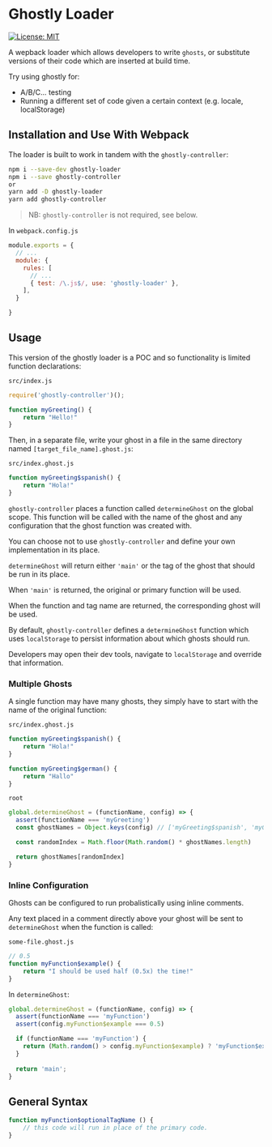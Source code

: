 # Ghostly Loader

[![License: MIT](https://img.shields.io/badge/License-MIT-yellow.svg)](https://opensource.org/licenses/MIT)

A wepback loader which allows developers to write `ghosts`, or substitute versions of their code which are inserted at build time.

Try using ghostly for:
- A/B/C... testing
- Running a different set of code given a certain context (e.g. locale, localStorage)

## Installation and Use With Webpack
The loader is built to work in tandem with the `ghostly-controller`:

```sh
npm i --save-dev ghostly-loader
npm i --save ghostly-controller
or 
yarn add -D ghostly-loader
yarn add ghostly-controller
```

> NB: `ghostly-controller` is not required, see below.

In `webpack.config.js`
```js
module.exports = {
  // ...
  module: {
    rules: [
      // ...
      { test: /\.js$/, use: 'ghostly-loader' },
    ],
  }

}
```

## Usage

This version of the ghostly loader is a POC and so functionality is limited function declarations:

`src/index.js`
```js
require('ghostly-controller')();

function myGreeting() {
    return "Hello!"
}
```
Then, in a separate file, write your ghost in a file in the same directory named `[target_file_name].ghost.js`:

`src/index.ghost.js`
```js
function myGreeting$spanish() {
    return "Hola!"
}
```
`ghostly-controller` places a function called `determineGhost` on the global scope. This function will be called with the name of the ghost and any configuration that the ghost function was created with.

You can choose not to use `ghostly-controller` and define your own implementation in its place.

`determineGhost` will return either `'main'` or the tag of the ghost that should be run in its place.

When `'main'` is returned, the original or primary function will be used.

When the function and tag name are returned, the corresponding ghost will be used.

By default, `ghostly-controller` defines a `determineGhost` function which uses `localStorage` to persist information about which ghosts should run.

Developers may open their dev tools, navigate to `localStorage` and override that information.

### Multiple Ghosts

A single function may have many ghosts, they simply have to start with the name of the original function:

`src/index.ghost.js`
```js
function myGreeting$spanish() {
    return "Hola!"
}

function myGreeting$german() {
    return "Hallo"
}
```
`root`
```js
global.determineGhost = (functionName, config) => {
  assert(functionName === 'myGreeting')
  const ghostNames = Object.keys(config) // ['myGreeting$spanish', 'myGreeting$german']

  const randomIndex = Math.floor(Math.random() * ghostNames.length)

  return ghostNames[randomIndex]
}
```

### Inline Configuration

Ghosts can be configured to run probalistically using inline comments.

Any text placed in a comment directly above your ghost will be sent to `determineGhost` when the function is called:

`some-file.ghost.js`
```js
// 0.5
function myFunction$example() {
    return "I should be used half (0.5x) the time!"
}
```
In `determineGhost`:
```js
global.determineGhost = (functionName, config) => {
  assert(functionName === 'myFunction')
  assert(config.myFunction$example === 0.5)

  if (functionName === 'myFunction') {
    return (Math.random() > config.myFunction$example) ? 'myFunction$example' : 'main'
  }
  
  return 'main';
}
```

## General Syntax
```js
function myFunction$optionalTagName () {
    // this code will run in place of the primary code.
}
```
